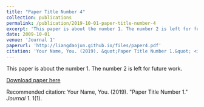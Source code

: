 ```yaml
---
title: "Paper Title Number 4"
collection: publications
permalink: /publication/2019-10-01-paper-title-number-4
excerpt: 'This paper is about the number 1. The number 2 is left for future work.'
date: 2009-10-01
venue: 'Journal 1'
paperurl: 'http://liangdaojun.github.io/files/paper4.pdf'
citation: 'Your Name, You. (2019). &quot;Paper Title Number 1.&quot; <i>Journal 1</i>. 1(1).'
---
```

This paper is about the number 1. The number 2 is left for future work.

[Download paper here](http://liangdaojun.github.io/files/paper4.pdf)

Recommended citation: Your Name, You. (2019). "Paper Title Number 1." <i>Journal 1</i>. 1(1).